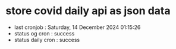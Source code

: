 # store covid daily api as json data

- last cronjob : Saturday, 14 December 2024 01:15:26
- status og cron : success
- status daily cron : success
      
      